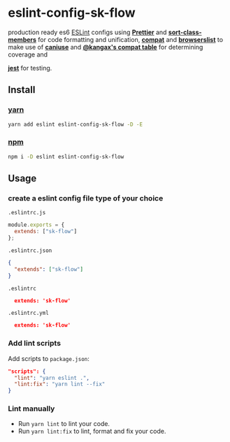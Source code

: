# eslint-config-sk-flow


production ready es6 [ESLint](http://eslint.org) configs using  [**Prettier**](https://github.com/prettier/prettier) and [**sort-class-members**](https://github.com/bryanrsmith/eslint-plugin-sort-class-members) for code formatting and unification, [**compat**](https://www.npmjs.com/package/eslint-plugin-compat) and [**browserslist**](https://github.com/browserslist/browserslist) to make use of [**caniuse**](http://caniuse.com/) and [**@kangax's compat table**](http://kangax.github.io/compat-table/es6/) for determining coverage and 

[**jest**](https://www.npmjs.com/package/eslint-plugin-jest) for testing.


## Install

### [yarn](https://yarnpkg.com)

```sh
yarn add eslint eslint-config-sk-flow -D -E
```

### [npm](https://npmjs.com)

```sh
npm i -D eslint eslint-config-sk-flow
```

## Usage

### create a eslint config file type of your choice

`.eslintrc.js`

```js
module.exports = {
  extends: ["sk-flow"]
};
```

`.eslintrc.json`

```json
{
  "extends": ["sk-flow"]
}
```

`.eslintrc`

```json
  extends: 'sk-flow'
```

`.eslintrc.yml`

```json
  extends: 'sk-flow'
```

### Add lint scripts

Add scripts to `package.json`:

```json
"scripts": {
  "lint": "yarn eslint .",
  "lint:fix": "yarn lint --fix"
}
```

### Lint manually

* Run `yarn lint` to lint your code.
* Run `yarn lint:fix` to lint, format and fix your code.
